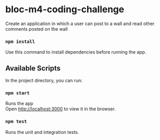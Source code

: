 # bloc-m4-coding-challenge
Create an application in which a user can post to a wall and read other comments posted on the wall

### `npm install`

Use this command to install dependencies before running the app.


## Available Scripts

In the project directory, you can run:

### `npm start`

Runs the app<br>
Open [http://localhost:3000](http://localhost:3000) to view it in the browser.



### `npm test`

Runs the unit and integration tests.<br>


[logo]: /src/assets/wall-post.png "Wall post example"
